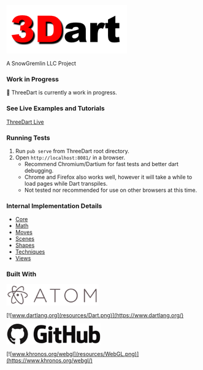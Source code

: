 [![ThreeDart](resources/ThreeDart.png)](https://github.com/Grant-Nelson/ThreeDart/blob/master/)

A SnowGremlin LLC Project

### Work in Progress

:seedling: ThreeDart is currently a work in progress.

### See Live Examples and Tutorials

[ThreeDart Live](http://grant-nelson.github.io/ThreeDart/build/web/)

### Running Tests

1.	Run `pub serve` from ThreeDart root directory.
2.	Open `http://localhost:8081/` in a browser.
	-	Recommend Chromium/Dartium for fast tests and better dart debugging.
	-	Chrome and Firefox also works well, however it will take a while to load pages while Dart transpiles.
	-	Not tested nor recommended for use on other browsers at this time.

### Internal Implementation Details

-	[Core](lib/src/Core)
-	[Math](lib/src/Math)
-	[Moves](lib/src/Moves)
-	[Scenes](lib/src/Scenes)
-	[Shapes](lib/src/Shapes)
-	[Techniques](lib/src/Techniques)
-	[Views](lib/src/Views)

### Built With

[![atom.io](resources/Atom.png)](https://atom.io/)

[![www.dartlang.org](resources/Dart.png)](https://www.dartlang.org/)

[![github.com](resources/GitHub.png)](https://github.com/)

[![www.khronos.org/webgl](resources/WebGL.png)](https://www.khronos.org/webgl/)
